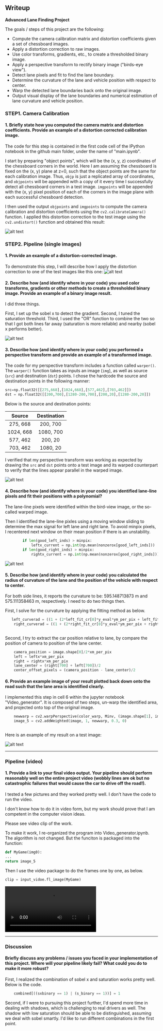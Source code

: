 
## Writeup 

**Advanced Lane Finding Project**

The goals / steps of this project are the following:

* Compute the camera calibration matrix and distortion coefficients given a set of chessboard images.
* Apply a distortion correction to raw images.
* Use color transforms, gradients, etc., to create a thresholded binary image.
* Apply a perspective transform to rectify binary image ("birds-eye view").
* Detect lane pixels and fit to find the lane boundary.
* Determine the curvature of the lane and vehicle position with respect to center.
* Warp the detected lane boundaries back onto the original image.
* Output visual display of the lane boundaries and numerical estimation of lane curvature and vehicle position.

[//]: # (Image References)

[image1]: ./image1.png  "chess board un-distortion"
[image2]: ./image2.png  "road camera un-distortion"
[image3]: ./image3.png  "line detection"
[image4]: ./image4.png  "Warp the image"
[image5]: ./image5.png  "Fit Visual"
[image6]: ./image6.png  "Output"
[video1]: ./project_video_lanes.mp4 "Video"


### STEP1. Camera Calibration

#### 1. Briefly state how you computed the camera matrix and distortion coefficients. Provide an example of a distortion corrected calibration image.

The code for this step is contained in the first code cell of the IPython notebook in the github main folder, under the name of "main.ipynb".  

I start by preparing "object points", which will be the (x, y, z) coordinates of the chessboard corners in the world. Here I am assuming the chessboard is fixed on the (x, y) plane at z=0, such that the object points are the same for each calibration image.  Thus, `objp` is just a replicated array of coordinates, and `objpoints` will be appended with a copy of it every time I successfully detect all chessboard corners in a test image.  `imgpoints` will be appended with the (x, y) pixel position of each of the corners in the image plane with each successful chessboard detection.  

I then used the output `objpoints` and `imgpoints` to compute the camera calibration and distortion coefficients using the `cv2.calibrateCamera()` function.  I applied this distortion correction to the test image using the `cv2.undistort()` function and obtained this result: 

![alt text][image1]

### STEP2. Pipeline (single images)

#### 1. Provide an example of a distortion-corrected image.

To demonstrate this step, I will describe how I apply the distortion correction to one of the test images like this one:
![alt text][image2]

#### 2. Describe how (and identify where in your code) you used color transforms, gradients or other methods to create a thresholded binary image.  Provide an example of a binary image result.

I did three things.

First, I set up the sobel x to detect the gradient. Second, I tuned the saturation threshold. Third, I used the "OR" function to combine the two so that I got both lines far away (saturation is more reliable) and nearby (sobel x performs better).

![alt text][image3]

#### 3. Describe how (and identify where in your code) you performed a perspective transform and provide an example of a transformed image.

The code for my perspective transform includes a function called `warper()`. The `warper()` function takes as inputs an image (`img`), as well as source (`src`) and destination (`dst`) points.  I chose the hardcode the source and destination points in the following manner:

```python
src=np.float32([[275,668],[1024,668],[577,462],[703,462]])
dst = np.float32([[200,700],[1280-200,700],[200,20],[1280-200,20]])
```

Below is the source and destination points:

| Source        | Destination   | 
|:-------------:|:-------------:| 
| 275, 668      | 200, 700      | 
| 1024, 668     | 1080, 700     |
| 577, 462      | 200, 20       |
| 703, 462      | 1080, 20      |

I verified that my perspective transform was working as expected by drawing the `src` and `dst` points onto a test image and its warped counterpart to verify that the lines appear parallel in the warped image.

![alt text][image4]

#### 4. Describe how (and identify where in your code) you identified lane-line pixels and fit their positions with a polynomial?

The lane-line pixels were identified within the bird-view image, or the so-called warped image.

Then I identified the lane-line pixles using a moving window sliding to determine the max signal for left lane and right lane. To avoid  minpix pixels, I recentered next window on their mean position if there is an unstability.

```python
        if len(good_left_inds) > minpix:
            leftx_current = np.int(np.mean(nonzerox[good_left_inds]))
        if len(good_right_inds) > minpix:        
            rightx_current = np.int(np.mean(nonzerox[good_right_inds]))

```

![alt text][image5]


#### 5. Describe how (and identify where in your code) you calculated the radius of curvature of the lane and the position of the vehicle with respect to center.

For both side lines, it reports the curvature to be: 595.148713873 m and 575.111358463 m, respectively. I need to do two things then. 

First, I solve for the curvature by applying the fitting method as below.
```python
   left_curverad = ((1 + (2*left_fit_cr[0]*y_eval*ym_per_pix + left_fit_cr[1])**2)**1.5) / np.absolute(2*left_fit_cr[0])
    right_curverad = ((1 + (2*right_fit_cr[0]*y_eval*ym_per_pix + right_fit_cr[1])**2)**1.5) / np.absolute(2*right_fit_cr[0])
 
```
Second, I try to extract the car position relative to lane, by compare the position of camera to position of the lane center.
```python
    camera_position = image.shape[0]/2*xm_per_pix
    left = leftx*xm_per_pix
    right = rightx*xm_per_pix
    lane_center = (right[700] + left[700])/2
    center_offset_pixels = (camera_position - lane_center)/2
```

#### 6. Provide an example image of your result plotted back down onto the road such that the lane area is identified clearly.

I implemented this step in cell 6 within the jupyter notebook "Video_generator". It is composed of two steps, un-warp the identified area, and projected onto top of the original image.
```python
    newwarp = cv2.warpPerspective(color_warp, Minv, (image.shape[1], image.shape[0])) 
    image_5 = cv2.addWeighted(image, 1, newwarp, 0.3, 0)
 
```
Here is an example of my result on a test image:

![alt text][image6]

---

### Pipeline (video)

#### 1. Provide a link to your final video output.  Your pipeline should perform reasonably well on the entire project video (wobbly lines are ok but no catastrophic failures that would cause the car to drive off the road!).

I tested a few pictures and they worked pretty well. I don't have the code to run the video.

I don't know how to do it in video form, but my work should prove that I am competent in the computer vision ideas.

Please see video clip of the work. 

To make it work, I re-organized the program into Video_generator.ipynb. The algorithm is not changed. But the funciton is packaged into the function:

```python
def MyGame(img0):
...
return image_5
```

Then I use the video package to do the frames one by one, as below.

```python
clip = input_vidoe.fl_image(MyGame) 
```

![alt text][video1]

---

### Discussion

#### Briefly discuss any problems / issues you faced in your implementation of this project.  Where will your pipeline likely fail?  What could you do to make it more robust?

First, I realized the combination of sobel x and saturation works pretty well. Below is the code.
```python
    combined[((sxbinary == 1) | (s_binary == 1))] = 1
```

Second, if I were to pursuing this project further, I'd spend more time in dealing with shadows, which is challenging to real drivers as well. The shadow with low saturation should be able to be distinguished, assuming we deal with sobel smartly. I'd like to run different combinations in the first point.

